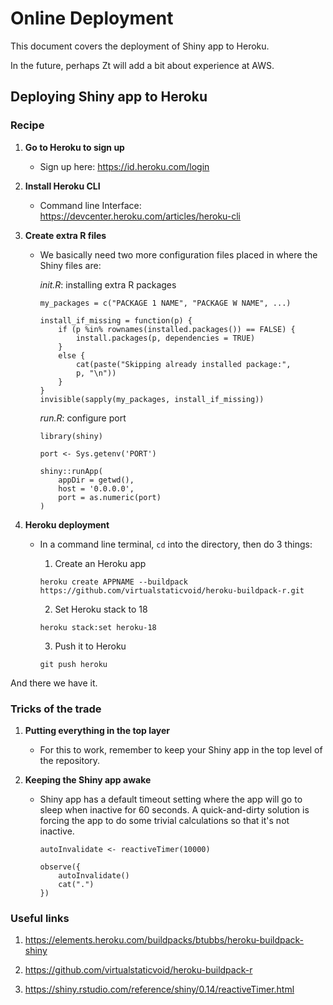 # Online Deployment

This document covers the deployment of Shiny app to Heroku. 

In the future, perhaps Zt will add a bit about experience at AWS.


## Deploying Shiny app to Heroku

### Recipe

1. **Go to Heroku to sign up**

	* Sign up here: <https://id.heroku.com/login>

2. **Install Heroku CLI**

	* Command line Interface: <https://devcenter.heroku.com/articles/heroku-cli>

3. **Create extra R files**

	* We basically need two more configuration files placed in where the Shiny files are:

		*init.R*: installing extra R packages

	    ``` {.R}
        my_packages = c("PACKAGE 1 NAME", "PACKAGE W NAME", ...)
    
        install_if_missing = function(p) {
            if (p %in% rownames(installed.packages()) == FALSE) {
                install.packages(p, dependencies = TRUE)
            }
            else {
                cat(paste("Skipping already installed package:",
                p, "\n"))
            }
        }
        invisible(sapply(my_packages, install_if_missing))
	    ```

		*run.R*: configure port

	    ``` {.R}
        library(shiny)
    
        port <- Sys.getenv('PORT')
    
        shiny::runApp(
            appDir = getwd(),
            host = '0.0.0.0',
            port = as.numeric(port)
        )  
	    ```

4. **Heroku deployment**

	* In a command line terminal, `cd` into the directory, then do 3 things:

		1. Create an Heroku app
	    ```
        heroku create APPNAME --buildpack https://github.com/virtualstaticvoid/heroku-buildpack-r.git
	    ```

		2. 	Set Heroku stack to 18
	    ```
        heroku stack:set heroku-18
	    ```

		3. Push it to Heroku
	    ```
        git push heroku
	    ```

And there we have it.

### Tricks of the trade

1.  **Putting everything in the top layer**
	
	* For this to work, remember to keep your Shiny app in the top level of the repository.
	
2.  **Keeping the Shiny app awake**
	*  Shiny app has a default timeout setting where the app will go to sleep when inactive for 60 seconds. A quick-and-dirty solution is forcing the app to do some trivial calculations so that it's not inactive.

		``` {.R}
		autoInvalidate <- reactiveTimer(10000)
		
		observe({
			autoInvalidate()
			cat(".")
		})
		```

### Useful links

1.  <https://elements.heroku.com/buildpacks/btubbs/heroku-buildpack-shiny>

2.  <https://github.com/virtualstaticvoid/heroku-buildpack-r>

3.  <https://shiny.rstudio.com/reference/shiny/0.14/reactiveTimer.html>

